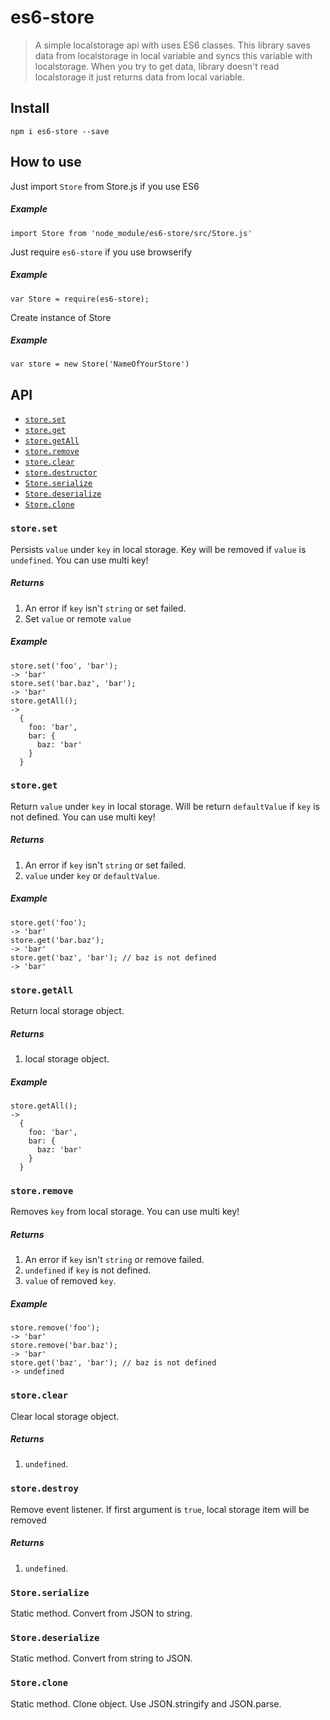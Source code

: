 # es6-store

> A simple localstorage api with uses ES6 classes. 
  This library saves data from localstorage in local variable and syncs this variable with localstorage.
  When you try to get data, library doesn't read localstorage it just returns data from local variable.

## Install

`npm i es6-store --save`

## How to use

Just import `Store` from Store.js if you use ES6 

##### Example

`import Store from 'node_module/es6-store/src/Store.js'`

Just require `es6-store` if you use browserify

##### Example

`var Store = require(es6-store);`

Create instance of Store

##### Example

`var store = new Store('NameOfYourStore')`

## API

* [`store.set`](#storeset)
* [`store.get`](#storeget)
* [`store.getAll`](#storegetall)
* [`store.remove`](#storeremove)
* [`store.clear`](#storeclear)
* [`store.destructor`](#storedestructor)
* [`Store.serialize`](#storeserialize)
* [`Store.deserialize`](#storedeserialize)
* [`Store.clone`](#storeclone)

### `store.set`

Persists `value` under `key` in local storage.
Key will be removed if `value` is `undefined`.
You can use multi key!

##### Returns
 1. An error if `key` isn't `string` or set failed.
 2. Set `value` or remote `value`

##### Example

    store.set('foo', 'bar');
    -> 'bar'
    store.set('bar.baz', 'bar');
    -> 'bar'
    store.getAll();
    -> 
      {
        foo: 'bar',
        bar: {
          baz: 'bar'
        }
      }

### `store.get`

Return `value` under `key` in local storage.
Will be return `defaultValue` if `key`  is not defined.
You can use multi key!

##### Returns
 1. An error if `key` isn't `string` or set failed.
 2. `value` under `key` or `defaultValue`.

##### Example

    store.get('foo');
    -> 'bar'
    store.get('bar.baz');
    -> 'bar'
    store.get('baz', 'bar'); // baz is not defined
    -> 'bar'

### `store.getAll`

Return local storage object.

##### Returns
 1. local storage object.

##### Example

    store.getAll();
    -> 
      {
        foo: 'bar',
        bar: {
          baz: 'bar'
        }
      }

### `store.remove`

Removes `key` from local storage.
You can use multi key!

##### Returns
 1. An error if `key` isn't `string` or remove failed.
 2. `undefined` if `key` is not defined.
 3. `value` of removed `key`.

##### Example

    store.remove('foo');
    -> 'bar'
    store.remove('bar.baz');
    -> 'bar'
    store.get('baz', 'bar'); // baz is not defined
    -> undefined

### `store.clear`

Clear local storage object.

##### Returns
 1. `undefined`.

### `store.destroy`

Remove event listener.
If first argument is `true`, local storage item will be removed

##### Returns
 1. `undefined`.

### `Store.serialize`

Static method.
Convert from JSON to string. 

### `Store.deserialize`

Static method.
Convert from string to JSON. 

### `Store.clone`

Static method.
Clone object. Use JSON.stringify and JSON.parse.